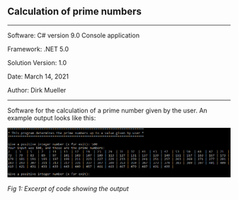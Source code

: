 ## Calculation of prime numbers
**********************************************
Software:		    C# version 9.0 Console application

Framework:          .NET 5.0

Solution Version:   1.0

Date: 			    March 14, 2021

Author:			    Dirk Mueller
**********************************************

Software for the calculation of a prime number given by the user. An example output looks like this:

![](screen_output.png)

*Fig 1: Excerpt of code showing the output* 